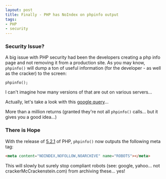 ```yaml
---
layout: post
title: Finally - PHP has NoIndex on phpinfo output
tags:
- PHP
- security
---
```

### Security Issue?

A big issue with PHP security had been the developers creating a php info page and not removing it from a production site.  As you may know, `phpinfo()` will dump a ton of useful information (for the developer - as well as the cracker) to the screen:

```php?start_inline=1
phpinfo();
```

I can't imagine how many versions of that are out on various servers...

Actually, let's take a look with this [google query](http://www.google.com/search?q=phpinfo&btnG=Search&hl=en&client=firefox-a&rls=org.mozilla%3Aen-US%3Aofficial&hs=su2&sa=2)...

More than a million returns (granted they're not all `phpinfo()` calls... but it gives you a good idea...)

### There is Hope

With the release of [5.2.1](http://php.net/ChangeLog-5.php#5.2.1) of PHP, `phpinfo()` now outputs the following meta tag:

```html
<meta content="NOINDEX,NOFOLLOW,NOARCHIVE" name="ROBOTS"></meta>
```

This will slowly but surely stop compliant robots (see: google, yahoo... not crackerMcCrackenstein.com) from archiving these... yes!
